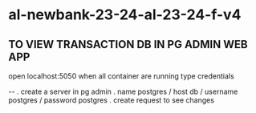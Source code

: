 # al-newbank-23-24-al-23-24-f-v4

## TO VIEW TRANSACTION DB IN PG ADMIN WEB APP
open localhost:5050 when all container are running
type credentials

-- . create a server in pg admin
    . name postgres / host db / username postgres / password postgres
    . create request to see changes 